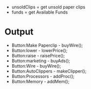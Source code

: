 * unsoldClips = get unsold paper clips
* funds = get Available Funds

# Output

* Button:Make Paperclip - buyWire();
* Button:lower - lowerPrice();
* Button:raise - raisePrice();
* Button:marketing - buyAds();
* Button:Wire - buyWire(); 
* Button:AutoClippers - makeClipper(); 
* Button:Processors - addProc();
* Button:Memory - addMem();
